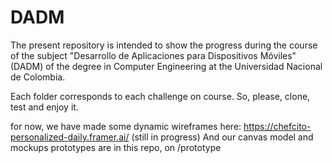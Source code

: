 # DADM

The present repository is intended to show the progress during the course of the subject "Desarrollo de Aplicaciones para Dispositivos Móviles" (DADM) of the degree in Computer Engineering at the Universidad Nacional de Colombia.

Each folder corresponds to each challenge on course. So, please, clone, test and enjoy it.

for now, we have made some dynamic wireframes here: https://chefcito-personalized-daily.framer.ai/ (still in progress)
And our canvas model and mockups prototypes are in this repo, on /prototype
